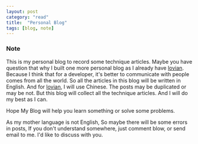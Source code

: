 ```yaml
---
layout: post
category: "read"
title:  "Personal Blog"
tags: [blog, note]
---
```

### Note

This is my personal blog to record some technique articles. 
Maybe you have question that why I built one more personal blog as I already have [lovian](www.lovian.org). Because I think that for a developer, it's better to communicate with people comes from all the world. So all the articles in this blog will be written in English. And for  [lovian](www.lovian.org), I will use Chinese. The posts may be duplicated or may be not. But this blog will collect all the technique articles. And I will do my best as I can.

Hope My Blog will help you learn something or solve some problems.

As my mother language is not English, So maybe there will be some errors in posts, If you don't understand somewhere, just comment blow, or send email to me. I'd like to discuss with you.




